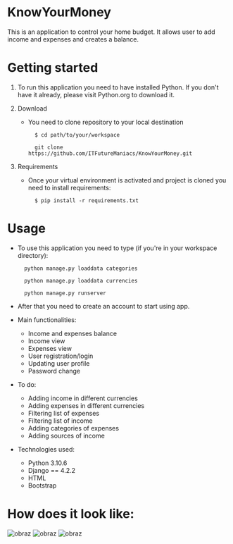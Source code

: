 # KnowYourMoney
This is an application to control your home budget. It allows user to add income and expenses and creates a balance.

# Getting started
1. To run this application you need to have installed Python. If you don't have it already, please visit 
    Python.org to download it.


2. Download 
     
   - You need to clone repository to your local destination
   
           $ cd path/to/your/workspace
   
           git clone https://github.com/ITFutureManiacs/KnowYourMoney.git

3. Requirements
   - Once your virtual environment is activated and project is cloned you need to install requirements:
                
           $ pip install -r requirements.txt

# Usage
- To use this application you need to type (if you're in your workspace directory):
  
        python manage.py loaddata categories

        python manage.py loaddata currencies
        
        python manage.py runserver
 
- After that you need to create an account to start using app.


- Main functionalities:
  - Income and expenses balance
  - Income view
  - Expenses view
  - User registration/login
  - Updating user profile
  - Password change


- To do:
  - Adding income in different currencies
  - Adding expenses in different currencies
  - Filtering list of expenses
  - Filtering list of income
  - Adding categories of expenses
  - Adding sources of income


- Technologies used:
  - Python 3.10.6
  - Django == 4.2.2
  - HTML
  - Bootstrap
# How does it look like:
![obraz](https://github.com/ITFutureManiacs/KnowYourMoney/assets/122223926/06bb13c1-6261-449b-a527-89871fb7976e)
![obraz](https://github.com/ITFutureManiacs/KnowYourMoney/assets/122223926/564560ea-525e-4320-b847-cbd4d3a7bbb9)
![obraz](https://github.com/ITFutureManiacs/KnowYourMoney/assets/122223926/b65c22ff-cd6b-4658-9df8-e4d5c51497ee)


